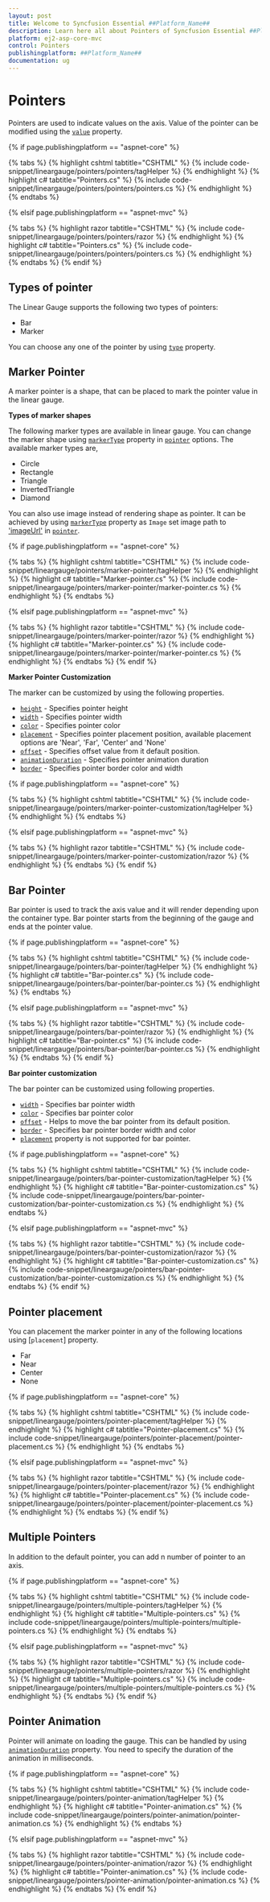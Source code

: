 ```yaml
---
layout: post
title: Welcome to Syncfusion Essential ##Platform_Name##
description: Learn here all about Pointers of Syncfusion Essential ##Platform_Name## widgets based on HTML5 and jQuery.
platform: ej2-asp-core-mvc
control: Pointers
publishingplatform: ##Platform_Name##
documentation: ug
---
```


# Pointers

Pointers are used to indicate values on the axis. Value of the pointer can be modified using the [`value`](https://help.syncfusion.com/cr/cref_files/aspnetcore-js2/Syncfusion.EJ2~Syncfusion.EJ2.LinearGauge.LinearGaugePointer~Value.html) property.

{% if page.publishingplatform == "aspnet-core" %}

{% tabs %}
{% highlight cshtml tabtitle="CSHTML" %}
{% include code-snippet/lineargauge/pointers/pointers/tagHelper %}
{% endhighlight %}
{% highlight c# tabtitle="Pointers.cs" %}
{% include code-snippet/lineargauge/pointers/pointers/pointers.cs %}
{% endhighlight %}
{% endtabs %}

{% elsif page.publishingplatform == "aspnet-mvc" %}

{% tabs %}
{% highlight razor tabtitle="CSHTML" %}
{% include code-snippet/lineargauge/pointers/pointers/razor %}
{% endhighlight %}
{% highlight c# tabtitle="Pointers.cs" %}
{% include code-snippet/lineargauge/pointers/pointers/pointers.cs %}
{% endhighlight %}
{% endtabs %}
{% endif %}



## Types of pointer

The Linear Gauge supports the following two types of pointers:

* Bar
* Marker

You can choose any one of the pointer by using [`type`](https://help.syncfusion.com/cr/cref_files/aspnetcore-js2/Syncfusion.EJ2~Syncfusion.EJ2.LinearGauge.LinearGaugePointer~Type.html) property.

## Marker Pointer

A marker pointer is a shape, that can be placed to mark the pointer value in the linear gauge.

<b>Types of marker shapes</b>

The following marker types are available in linear gauge. You can change the marker shape using [`markerType`](https://help.syncfusion.com/cr/cref_files/aspnetcore-js2/Syncfusion.EJ2~Syncfusion.EJ2.LinearGauge.LinearGaugePointer~MarkerType.html) property in [`pointer`](https://help.syncfusion.com/cr/cref_files/aspnetcore-js2/Syncfusion.EJ2~Syncfusion.EJ2.LinearGauge.LinearGaugePointer.html) options. The available marker types are,

* Circle
* Rectangle
* Triangle
* InvertedTriangle
* Diamond

You can also use image instead of rendering shape as pointer. It can be achieved by using [`markerType`](https://help.syncfusion.com/cr/cref_files/aspnetcore-js2/Syncfusion.EJ2~Syncfusion.EJ2.LinearGauge.LinearGaugePointer~MarkerType.html) property as `Image` set image path to ['imageUrl'](https://help.syncfusion.com/cr/cref_files/aspnetcore-js2/Syncfusion.EJ2~Syncfusion.EJ2.LinearGauge.LinearGaugePointer~ImageUrl.html) in [`pointer`](https://help.syncfusion.com/cr/cref_files/aspnetcore-js2/Syncfusion.EJ2~Syncfusion.EJ2.LinearGauge.LinearGaugePointer.html).

{% if page.publishingplatform == "aspnet-core" %}

{% tabs %}
{% highlight cshtml tabtitle="CSHTML" %}
{% include code-snippet/lineargauge/pointers/marker-pointer/tagHelper %}
{% endhighlight %}
{% highlight c# tabtitle="Marker-pointer.cs" %}
{% include code-snippet/lineargauge/pointers/marker-pointer/marker-pointer.cs %}
{% endhighlight %}
{% endtabs %}

{% elsif page.publishingplatform == "aspnet-mvc" %}

{% tabs %}
{% highlight razor tabtitle="CSHTML" %}
{% include code-snippet/lineargauge/pointers/marker-pointer/razor %}
{% endhighlight %}
{% highlight c# tabtitle="Marker-pointer.cs" %}
{% include code-snippet/lineargauge/pointers/marker-pointer/marker-pointer.cs %}
{% endhighlight %}
{% endtabs %}
{% endif %}



<!-- markdownlint-disable MD036 -->

**Marker Pointer Customization**

The marker can be customized by using the following properties.

* [`height`](https://help.syncfusion.com/cr/cref_files/aspnetcore-js2/Syncfusion.EJ2~Syncfusion.EJ2.LinearGauge.LinearGaugePointer~Height.html) - Specifies pointer height
* [`width`](https://help.syncfusion.com/cr/cref_files/aspnetcore-js2/Syncfusion.EJ2~Syncfusion.EJ2.LinearGauge.LinearGaugePointer~Width.html) - Specifies pointer width
* [`color`](https://help.syncfusion.com/cr/cref_files/aspnetcore-js2/Syncfusion.EJ2~Syncfusion.EJ2.LinearGauge.LinearGaugePointer~Color.html) - Specifies pointer color
* [`placement`](https://help.syncfusion.com/cr/cref_files/aspnetcore-js2/Syncfusion.EJ2~Syncfusion.EJ2.LinearGauge.LinearGaugePointer~Placement.html) - Specifies pointer placement position, available placement options are 'Near', 'Far', 'Center' and 'None'
* [`offset`](https://help.syncfusion.com/cr/cref_files/aspnetcore-js2/Syncfusion.EJ2~Syncfusion.EJ2.LinearGauge.LinearGaugePointer~Offset.html) - Specifies offset value from it default position.
* [`animationDuration`](https://help.syncfusion.com/cr/cref_files/aspnetcore-js2/Syncfusion.EJ2~Syncfusion.EJ2.LinearGauge.LinearGaugePointer~AnimationDuration.html) - Specifies pointer animation duration
* [`border`](https://help.syncfusion.com/cr/cref_files/aspnetcore-js2/Syncfusion.EJ2~Syncfusion.EJ2.LinearGauge.LinearGaugePointer~Border.html) - Specifies pointer border color and width

{% if page.publishingplatform == "aspnet-core" %}

{% tabs %}
{% highlight cshtml tabtitle="CSHTML" %}
{% include code-snippet/lineargauge/pointers/marker-pointer-customization/tagHelper %}
{% endhighlight %}
{% endtabs %}

{% elsif page.publishingplatform == "aspnet-mvc" %}

{% tabs %}
{% highlight razor tabtitle="CSHTML" %}
{% include code-snippet/lineargauge/pointers/marker-pointer-customization/razor %}
{% endhighlight %}
{% endtabs %}
{% endif %}



## Bar Pointer

Bar pointer is used to track the axis value and it will render depending upon the container type. Bar pointer starts from the beginning of the gauge and ends at the pointer value.

{% if page.publishingplatform == "aspnet-core" %}

{% tabs %}
{% highlight cshtml tabtitle="CSHTML" %}
{% include code-snippet/lineargauge/pointers/bar-pointer/tagHelper %}
{% endhighlight %}
{% highlight c# tabtitle="Bar-pointer.cs" %}
{% include code-snippet/lineargauge/pointers/bar-pointer/bar-pointer.cs %}
{% endhighlight %}
{% endtabs %}

{% elsif page.publishingplatform == "aspnet-mvc" %}

{% tabs %}
{% highlight razor tabtitle="CSHTML" %}
{% include code-snippet/lineargauge/pointers/bar-pointer/razor %}
{% endhighlight %}
{% highlight c# tabtitle="Bar-pointer.cs" %}
{% include code-snippet/lineargauge/pointers/bar-pointer/bar-pointer.cs %}
{% endhighlight %}
{% endtabs %}
{% endif %}



<!-- markdownlint-disable MD036 -->

**Bar pointer customization**

The bar pointer can be customized using following properties.

* [`width`](https://help.syncfusion.com/cr/cref_files/aspnetcore-js2/Syncfusion.EJ2~Syncfusion.EJ2.LinearGauge.LinearGaugePointer~Width.html) - Specifies bar pointer width
* [`color`](https://help.syncfusion.com/cr/cref_files/aspnetcore-js2/Syncfusion.EJ2~Syncfusion.EJ2.LinearGauge.LinearGaugePointer~Color.html) - Specifies bar pointer color
* [`offset`](https://help.syncfusion.com/cr/cref_files/aspnetcore-js2/Syncfusion.EJ2~Syncfusion.EJ2.LinearGauge.LinearGaugePointer~Offset.html) - Helps to move the bar pointer from its default position.
* [`border`](https://help.syncfusion.com/cr/cref_files/aspnetcore-js2/Syncfusion.EJ2~Syncfusion.EJ2.LinearGauge.LinearGaugePointer~Border.html) - Specifies bar pointer border width and color
* [`placement`](https://help.syncfusion.com/cr/cref_files/aspnetcore-js2/Syncfusion.EJ2~Syncfusion.EJ2.LinearGauge.LinearGaugePointer~Placement.html) property is not supported for bar pointer.

{% if page.publishingplatform == "aspnet-core" %}

{% tabs %}
{% highlight cshtml tabtitle="CSHTML" %}
{% include code-snippet/lineargauge/pointers/bar-pointer-customization/tagHelper %}
{% endhighlight %}
{% highlight c# tabtitle="Bar-pointer-customization.cs" %}
{% include code-snippet/lineargauge/pointers/bar-pointer-customization/bar-pointer-customization.cs %}
{% endhighlight %}
{% endtabs %}

{% elsif page.publishingplatform == "aspnet-mvc" %}

{% tabs %}
{% highlight razor tabtitle="CSHTML" %}
{% include code-snippet/lineargauge/pointers/bar-pointer-customization/razor %}
{% endhighlight %}
{% highlight c# tabtitle="Bar-pointer-customization.cs" %}
{% include code-snippet/lineargauge/pointers/bar-pointer-customization/bar-pointer-customization.cs %}
{% endhighlight %}
{% endtabs %}
{% endif %}



## Pointer placement

You can placement the marker pointer in any of the following locations using [`placement`] property.

* Far
* Near
* Center
* None

{% if page.publishingplatform == "aspnet-core" %}

{% tabs %}
{% highlight cshtml tabtitle="CSHTML" %}
{% include code-snippet/lineargauge/pointers/pointer-placement/tagHelper %}
{% endhighlight %}
{% highlight c# tabtitle="Pointer-placement.cs" %}
{% include code-snippet/lineargauge/pointers/pointer-placement/pointer-placement.cs %}
{% endhighlight %}
{% endtabs %}

{% elsif page.publishingplatform == "aspnet-mvc" %}

{% tabs %}
{% highlight razor tabtitle="CSHTML" %}
{% include code-snippet/lineargauge/pointers/pointer-placement/razor %}
{% endhighlight %}
{% highlight c# tabtitle="Pointer-placement.cs" %}
{% include code-snippet/lineargauge/pointers/pointer-placement/pointer-placement.cs %}
{% endhighlight %}
{% endtabs %}
{% endif %}



## Multiple Pointers

In addition to the default pointer, you can add n number of pointer to an axis.

{% if page.publishingplatform == "aspnet-core" %}

{% tabs %}
{% highlight cshtml tabtitle="CSHTML" %}
{% include code-snippet/lineargauge/pointers/multiple-pointers/tagHelper %}
{% endhighlight %}
{% highlight c# tabtitle="Multiple-pointers.cs" %}
{% include code-snippet/lineargauge/pointers/multiple-pointers/multiple-pointers.cs %}
{% endhighlight %}
{% endtabs %}

{% elsif page.publishingplatform == "aspnet-mvc" %}

{% tabs %}
{% highlight razor tabtitle="CSHTML" %}
{% include code-snippet/lineargauge/pointers/multiple-pointers/razor %}
{% endhighlight %}
{% highlight c# tabtitle="Multiple-pointers.cs" %}
{% include code-snippet/lineargauge/pointers/multiple-pointers/multiple-pointers.cs %}
{% endhighlight %}
{% endtabs %}
{% endif %}



## Pointer Animation

Pointer will animate on loading the gauge. This can be handled by using
[`animationDuration`](https://help.syncfusion.com/cr/cref_files/aspnetcore-js2/Syncfusion.EJ2~Syncfusion.EJ2.LinearGauge.LinearGaugePointer~AnimationDuration.html) property. You need to specify the duration of the animation in milliseconds.

{% if page.publishingplatform == "aspnet-core" %}

{% tabs %}
{% highlight cshtml tabtitle="CSHTML" %}
{% include code-snippet/lineargauge/pointers/pointer-animation/tagHelper %}
{% endhighlight %}
{% highlight c# tabtitle="Pointer-animation.cs" %}
{% include code-snippet/lineargauge/pointers/pointer-animation/pointer-animation.cs %}
{% endhighlight %}
{% endtabs %}

{% elsif page.publishingplatform == "aspnet-mvc" %}

{% tabs %}
{% highlight razor tabtitle="CSHTML" %}
{% include code-snippet/lineargauge/pointers/pointer-animation/razor %}
{% endhighlight %}
{% highlight c# tabtitle="Pointer-animation.cs" %}
{% include code-snippet/lineargauge/pointers/pointer-animation/pointer-animation.cs %}
{% endhighlight %}
{% endtabs %}
{% endif %}

